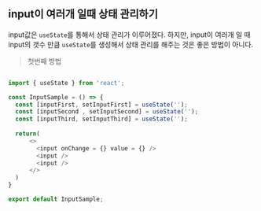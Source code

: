 ## input이 여러개 일때 상태 관리하기

input값은 ```useState```를 통해서 상태 관리가 이루어졌다.
하지만, input이 여러개 일 때 input의 갯수 만큼 ```useState```를 생성해서 상태 관리를 해주는 것은 좋은 방법이 아니다.


> 첫번째 방법
```javascript

import { useState } from 'react';

const InputSample = () => {
  const [inputFirst, setInputFirst] = useState('');
  const [inputSecond , setInputSecond] = useState('');
  const [inputThird, setInputThird] = useState('');
  
  return(
      <>
        <input onChange = {} value = {} />
        <input />
        <input />
      </>    
  )
}

export default InputSample;

```
